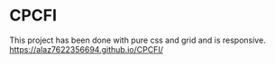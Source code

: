 # CPCFI
This project has been done with pure css and grid and is responsive.
https://alaz7622356694.github.io/CPCFI/
